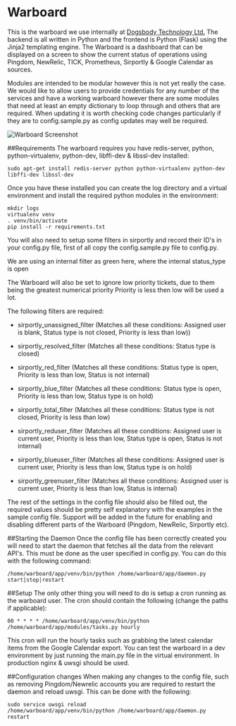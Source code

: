 # Warboard
This is the warboard we use internally at [Dogsbody Technology Ltd.](https://www.dogsbody.com/) The backend is all written in Python and the frontend is Python (Flask) using the Jinja2 templating engine. The Warboard is a dashboard that can be displayed on a screen to show the current status of operations using Pingdom, NewRelic, TICK, Prometheus, Sirportly & Google Calendar as sources.

Modules are intended to be modular however this is not yet really the case.  We would like to allow users to provide credentials for any number of the services and have a working warboard however there are some modules that need at least an empty dictionary to loop through and others that are required.  When updating it is worth checking code changes particularly if they are to config.sample.py as config updates may well be required.

![Warboard Screenshot](https://raw.githubusercontent.com/dogsbodytech/warboard/master/static/images/warboard_medium_example.png)

##Requirements
The warboard requires you have redis-server, python, python-virtualenv, python-dev, libffi-dev & libssl-dev installed:

```sudo apt-get install redis-server python python-virtualenv python-dev libffi-dev libssl-dev```

Once you have these installed you can create the log directory and a virtual environment and install the required python modules in the environment:

```
mkdir logs
virtualenv venv
. venv/bin/activate
pip install -r requirements.txt
```

You will also need to setup some filters in sirportly and record their ID's in your config.py file, first of all copy the config.sample.py file to config.py.

We are using an internal filter as green here, where the internal status_type is open

The Warboard will also be set to ignore low priority tickets, due to them being the greatest numerical priority Priority is less then low will be used a lot.

The following filters are required:

- sirportly_unassigned_filter (Matches all these conditions: Assigned user is blank, Status type is not closed, Priority is less than low))

- sirportly_resolved_filter (Matches all these conditions: Status type is closed)

- sirportly_red_filter (Matches all these conditions: Status type is open, Priority is less than low, Status is not internal)

- sirportly_blue_filter (Matches all these conditions: Status type is open, Priority is less than low, Status type is on hold)

- sirportly_total_filter (Matches all these conditions: Status type is not closed, Priority is less than low)

- sirportly_reduser_filter (Matches all these conditions: Assigned user is current user, Priority is less than low, Status type is open, Status is not internal)

- sirportly_blueuser_filter (Matches all these conditions: Assigned user is current user, Priority is less than low, Status type is on hold)

- sirportly_greenuser_filter (Matches all these conditions: Assigned user is current user, Priority is less than low, Status is internal)

The rest of the settings in the config file should also be filled out, the required values should be pretty self explanatory with the examples in the sample config file. Support will be added in the future for enabling and disabling different parts of the Warboard (Pingdom, NewRelic, Sirportly etc).

##Starting the Daemon
Once the config file has been correctly created you will need to start the daemon that fetches all the data from the relevant API's. This must be done as the user specified in config.py. You can do this with the following command:

```/home/warboard/app/venv/bin/python /home/warboard/app/daemon.py start|stop|restart```

##Setup
The only other thing you will need to do is setup a cron running as the warboard user. The cron should contain the following (change the paths if applicable):

```00 * * * * /home/warboard/app/venv/bin/python /home/warboard/app/modules/tasks.py hourly```

This cron will run the hourly tasks such as grabbing the latest calendar items from the Google Calendar export. You can test the warboard in a dev environment by just running the main.py file in the virtual environment. In production nginx & uwsgi should be used.

##Configuration changes
When making any changes to the config file, such as removing Pingdom/Newrelic accounts you are required to restart the daemon and reload uwsgi. This can be done with the following:

```
sudo service uwsgi reload
/home/warboard/app/venv/bin/python /home/warboard/app/daemon.py restart
```
